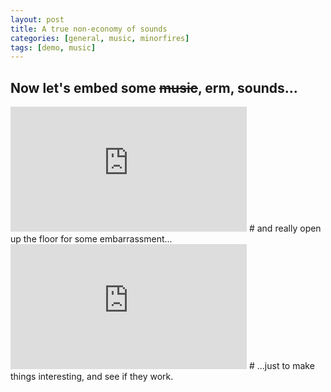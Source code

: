 ```yaml
---
layout: post
title: A true non-economy of sounds
categories: [general, music, minorfires]
tags: [demo, music]
---
```


## Now let's embed some ~~music~~, erm, sounds...<br>
<iframe width="75%" height="200" scrolling="no" frameborder="no" src="https://w.soundcloud.com/player/?url=https%3A//api.soundcloud.com/tracks/2464077&amp;auto_play=false&amp;hide_related=false&amp;show_comments=true&amp;show_user=true&amp;show_reposts=false&amp;visual=true"></iframe>
# and really open up the floor for some embarrassment...<br>
<iframe width="75%" height="200" scrolling="no" frameborder="no" src="https://w.soundcloud.com/player/?url=https%3A//api.soundcloud.com/tracks/243402205&amp;auto_play=false&amp;hide_related=false&amp;show_comments=true&amp;show_user=true&amp;show_reposts=false&amp;visual=true"></iframe>
# ...just to make things interesting, and see if they work.